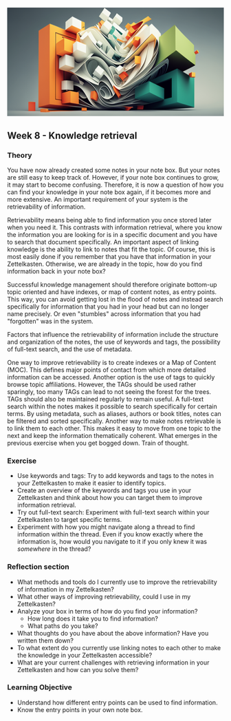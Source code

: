![Wiederauffindbarkeit des Wissens](images/woche8.png)

## Week 8 - Knowledge retrieval
### Theory
You have now already created some notes in your note box. But your notes are still easy to keep track of. However, if your note box continues to grow, it may start to become confusing. Therefore, it is now a question of how you can find your knowledge in your note box again, if it becomes more and more extensive. An important requirement of your system is the retrievability of information.

Retrievability means being able to find information you once stored later when you need it. This contrasts with information retrieval, where you know the information you are looking for is in a specific document and you have to search that document specifically. An important aspect of linking knowledge is the ability to link to notes that fit the topic. Of course, this is most easily done if you remember that you have that information in your Zettelkasten. Otherwise, we are already in the topic, how do you find information back in your note box?

Successful knowledge management should therefore originate bottom-up topic oriented and have indexes, or map of content notes, as entry points. This way, you can avoid getting lost in the flood of notes and instead search specifically for information that you had in your head but can no longer name precisely. Or even "stumbles" across information that you had "forgotten" was in the system.

Factors that influence the retrievability of information include the structure and organization of the notes, the use of keywords and tags, the possibility of full-text search, and the use of metadata.

One way to improve retrievability is to create indexes or a Map of Content (MOC). This defines major points of contact from which more detailed information can be accessed. Another option is the use of tags to quickly browse topic affiliations. However, the TAGs should be used rather sparingly, too many TAGs can lead to not seeing the forest for the trees. TAGs should also be maintained regularly to remain useful. A full-text search within the notes makes it possible to search specifically for certain terms. By using metadata, such as aliases, authors or book titles, notes can be filtered and sorted specifically. Another way to make notes retrievable is to link them to each other. This makes it easy to move from one topic to the next and keep the information thematically coherent. What emerges in the previous exercise when you get bogged down. Train of thought.

### Exercise
- Use keywords and tags: Try to add keywords and tags to the notes in your Zettelkasten to make it easier to identify topics.
- Create an overview of the keywords and tags you use in your Zettelkasten and think about how you can target them to improve information retrieval.
- Try out full-text search: Experiment with full-text search within your Zettelkasten to target specific terms.
- Experiment with how you might navigate along a thread to find information within the thread. Even if you know exactly where the information is, how would you navigate to it if you only knew it was _somewhere_ in the thread?

### Reflection section
- What methods and tools do I currently use to improve the retrievability of information in my Zettelkasten?
- What other ways of improving retrievability, could I use in my Zettelkasten?
- Analyze your box in terms of how do you find your information?
	- How long does it take you to find information?
	- What paths do you take?
- What thoughts do you have about the above information? Have you written them down?
- To what extent do you currently use linking notes to each other to make the knowledge in your Zettelkasten accessible?
- What are your current challenges with retrieving information in your Zettelkasten and how can you solve them?

### Learning Objective
- Understand how different entry points can be used to find information.
- Know the entry points in your own note box.
<script src="https://giscus.app/client.js"
        data-repo="cogneon/lernos-zettelkasten"
        data-repo-id="R_kgDOI5YY1w"
        data-category="Announcements"
        data-category-id="DIC_kwDOI5YY184CUTx3"
        data-mapping="pathname"
        data-strict="0"
        data-reactions-enabled="1"
        data-emit-metadata="0"
        data-input-position="bottom"
        data-theme="light"
        data-lang="en"
        crossorigin="anonymous"
        async>
</script>
